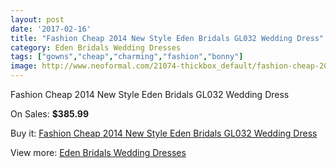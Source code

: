 ```yaml
---
layout: post
date: '2017-02-16'
title: "Fashion Cheap 2014 New Style Eden Bridals GL032 Wedding Dress"
category: Eden Bridals Wedding Dresses
tags: ["gowns","cheap","charming","fashion","bonny"]
image: http://www.neoformal.com/21074-thickbox_default/fashion-cheap-2014-new-style-eden-bridals-gl032-wedding-dress.jpg
---
```

Fashion Cheap 2014 New Style Eden Bridals GL032 Wedding Dress

On Sales: **$385.99**
<a href="https://www.neoformal.com/en/eden-bridals-wedding-dresses-2014/6804-fashion-cheap-2014-new-style-eden-bridals-gl032-wedding-dress.html"><amp-img layout="responsive" width="600" height="600" src="//www.neoformal.com/21074-thickbox_default/fashion-cheap-2014-new-style-eden-bridals-gl032-wedding-dress.jpg" alt="Fashion Cheap 2014 New Style Eden Bridals GL032 Wedding Dress 0" /></a>
<a href="https://www.neoformal.com/en/eden-bridals-wedding-dresses-2014/6804-fashion-cheap-2014-new-style-eden-bridals-gl032-wedding-dress.html"><amp-img layout="responsive" width="600" height="600" src="//www.neoformal.com/21075-thickbox_default/fashion-cheap-2014-new-style-eden-bridals-gl032-wedding-dress.jpg" alt="Fashion Cheap 2014 New Style Eden Bridals GL032 Wedding Dress 1" /></a>

Buy it: [Fashion Cheap 2014 New Style Eden Bridals GL032 Wedding Dress](https://www.neoformal.com/en/eden-bridals-wedding-dresses-2014/6804-fashion-cheap-2014-new-style-eden-bridals-gl032-wedding-dress.html "Fashion Cheap 2014 New Style Eden Bridals GL032 Wedding Dress")

View more: [Eden Bridals Wedding Dresses](https://www.neoformal.com/en/100-eden-bridals-wedding-dresses-2014 "Eden Bridals Wedding Dresses")
